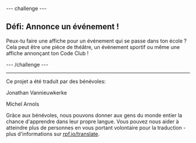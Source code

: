 --- challenge ---

## Défi: Annonce un événement !

Peux-tu faire une affiche pour un événement qui se passe dans ton école ? Cela peut être une pièce de théâtre, un événement sportif ou même une affiche annonçant ton Code Club !

--- /challenge ---

*** 

Ce projet a été traduit par des bénévoles:

Jonathan Vannieuwkerke

Michel Arnols

Grâce aux bénévoles, nous pouvons donner aux gens du monde entier la chance d'apprendre dans leur propre langue. Vous pouvez nous aider à atteindre plus de personnes en vous portant volontaire pour la traduction - plus d'informations sur [rpf.io/translate](https://rpf.io/translate).